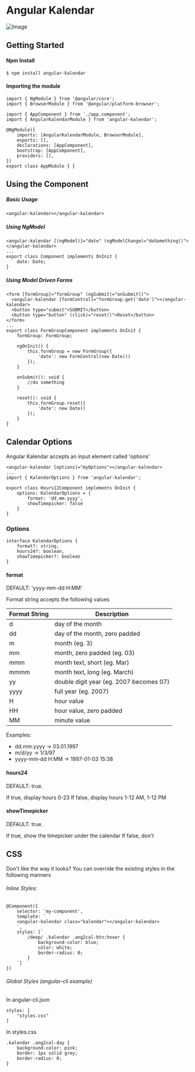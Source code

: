 # Angular Kalendar
![Image](http://i.imgur.com/6Gzwryk.png)

## Getting Started

#### Npm Install

```
$ npm install angular-kalendar
```

#### Importing the module


```
import { NgModule } from '@angular/core';
import { BrowserModule } from '@angular/platform-browser';

import { AppComponent } from './app.component';
import { AngularKalendarModule } from 'angular-kalendar';

@NgModule({
    imports: [AngularKalendarModule, BrowserModule],
    exports: [],
    declarations: [AppComponent],
    bootstrap: [AppComponent],
    providers: [],
})
export class AppModule { }
```

## Using the Component
##### Basic Usage

```
<angular-kalendar></angular-kalendar>
```
##### Using NgModel

```
<angular-kalendar [(ngModel)]="date" (ngModelChange)="doSomething()"></angular-kalendar>
...
export class Component implements OnInit {
    date: Date;
}
```
##### Using Model Driven Forms

```
<form [formGroup]="formGroup" (ngSubmit)="onSubmit()">
  <angular-kalendar [formControl]="formGroup.get('date')"></angular-kalendar>
  <button type="submit">SUBMIT</button>
  <button type="button" (click)="reset()">Reset</button>
</form>
...
export class FormGroupComponent implements OnInit {
    formGroup: FormGroup;

    ngOnInit() { 
        this.formGroup = new FormGroup({
            'date': new FormControl(new Date())
        });
    }

    onSubmit(): void {
		//do something
    }

    reset(): void {
        this.formGroup.reset({
            'date': new Date()
        });
    }
}
```
## Calendar Options
Angular Kalendar accepts an input element called 'options'
```
<angular-kalendar [options]="myOptions"></angular-kalendar>
...
import { KalendarOptions } from 'angular-kalendar';

export class Hours12Component implements OnInit {
    options: KalendarOptions = {
        format: 'dd.mm.yyyy',
        showTimepicker: false
    }
}
```
### Options
```
interface KalendarOptions {
    format?: string,
    hours24?: boolean,
    showTimepicker?: boolean
}
```
#### format
DEFAULT: 'yyyy-mm-dd H:MM'

Format string accepts the following values

| Format String | Description |
|---------------|-------------|
| d | day of the month|
|dd | day of the month, zero padded|
| m | month (eg. 3)|
| mm | month, zero padded (eg. 03)|
| mmm | month text, short  (eg. Mar)|
| mmmm | month text, long (eg. March) |
|yy | double digit year (eg. 2007 becomes 07)|
|yyyy|full year (eg. 2007)|
|H|hour value|
|HH| hour value, zero padded|
|MM| minute value|
Examples:
* dd.mm.yyyy -> 03.01.1997
* m/d/yy -> 1/3/97
* yyyy-mm-dd H:MM -> 1997-01-03 15:38

#### hours24
DEFAULT: true.

If true, display hours 0-23
If false, display hours 1-12 AM, 1-12 PM

#### showTimepicker
DEFAULT: true.

If true, show the timepicker under the calendar
If false, don't



## CSS
Don't like the way it looks? You can override the existing styles in the following manners
###### Inline Styles:
```
@Component({
    selector: 'my-component',
    template: `
    <angular-kalendar class="kalendar"></angular-kalendar>
    `,
    styles: [`
        /deep/ .kalendar .ang2cal-btn:hover {
            background-color: blue;
            color: white;
            border-radius: 0;
        }
    `]
})
```
###### Global Styles (angular-cli example)
In angular-cli.json
```
styles: [
	"styles.css"
]
```
In styles.css
```
.kalendar .ang2cal-day {
	background-color: pink;
    border: 1px solid grey;
    border-radius: 0;
}
```

